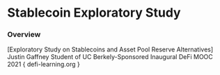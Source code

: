# Stablecoin Exploratory Study

### Overview

[Exploratory Study on Stablecoins and Asset Pool
Reserve Alternatives]
Justin Gaffney
Student of UC Berkely-Sponsored Inaugural DeFi MOOC 2021
{ defi-learning.org }
